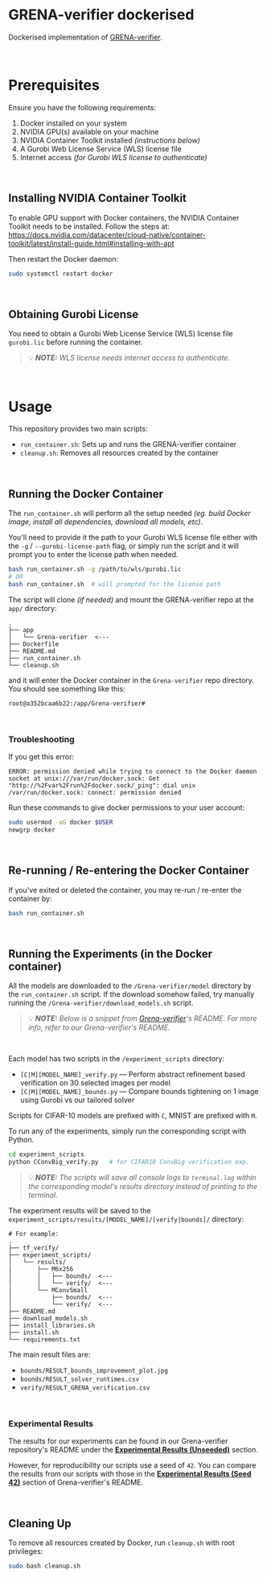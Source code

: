 # GRENA-verifier dockerised

Dockerised implementation of [GRENA-verifier](https://github.com/Grena-verifier/Grena-verifier).

<br>

# Prerequisites

Ensure you have the following requirements:

1. Docker installed on your system
1. NVIDIA GPU(s) available on your machine
1. NVIDIA Container Toolkit installed _(instructions below)_
1. A Gurobi Web License Service (WLS) license file
1. Internet access _(for Gurobi WLS license to authenticate)_

<br>

## Installing NVIDIA Container Toolkit

To enable GPU support with Docker containers, the NVIDIA Container Toolkit needs to be installed. Follow the steps at: https://docs.nvidia.com/datacenter/cloud-native/container-toolkit/latest/install-guide.html#installing-with-apt

Then restart the Docker daemon:

```bash
sudo systemctl restart docker
```

<br>

## Obtaining Gurobi License

You need to obtain a Gurobi Web License Service (WLS) license file `gurobi.lic` before running the container.

> :bulb: _**NOTE:** WLS license needs internet access to authenticate._

<br>

# Usage

This repository provides two main scripts:

-   `run_container.sh`: Sets up and runs the GRENA-verifier container
-   `cleanup.sh`: Removes all resources created by the container

<br>

## Running the Docker Container

The `run_container.sh` will perform all the setup needed _(eg. build Docker image, install all dependencies, download all models, etc)_.

You'll need to provide it the path to your Gurobi WLS license file either with the `-g` / `--gurobi-license-path` flag, or simply run the script and it will prompt you to enter the license path when needed.

```bash
bash run_container.sh -g /path/to/wls/gurobi.lic
# OR
bash run_container.sh  # will prompted for the license path
```

The script will clone _(if needed)_ and mount the GRENA-verifier repo at the `app/` directory:

```
.
├── app
│   └── Grena-verifier  <---
├── Dockerfile
├── README.md
├── run_container.sh
└── cleanup.sh
```

and it will enter the Docker container in the `Grena-verifier` repo directory. You should see something like this:

```
root@a352bcaa6b22:/app/Grena-verifier#
```

<br>

### Troubleshooting

If you get this error:

```
ERROR: permission denied while trying to connect to the Docker daemon socket at unix:///var/run/docker.sock: Get "http://%2Fvar%2Frun%2Fdocker.sock/_ping": dial unix /var/run/docker.sock: connect: permission denied
```

Run these commands to give docker permissions to your user account:

```bash
sudo usermod -aG docker $USER
newgrp docker
```

<br>

## Re-running / Re-entering the Docker Container

If you've exited or deleted the container, you may re-run / re-enter the container by:

```bash
bash run_container.sh
```

<br>

## Running the Experiments (in the Docker container)

All the models are downloaded to the `/Grena-verifier/model` directory by the `run_container.sh` script. If the download somehow failed, try manually running the `/Grena-verifier/download_models.sh` script.

> :bulb: _**NOTE:** Below is a snippet from [Grena-verifier](https://github.com/Grena-verifier/Grena-verifier)'s README. For more info, refer to our Grena-verifier's README._

<br>

Each model has two scripts in the `/experiment_scripts` directory:

-   `[C|M][MODEL_NAME]_verify.py` — Perform abstract refinement based verification on 30 selected images per model
-   `[C|M][MODEL_NAME]_bounds.py` — Compare bounds tightening on 1 image using Gurobi vs our tailored solver

Scripts for CIFAR-10 models are prefixed with `C`, MNIST are prefixed with `M`.

To run any of the experiments, simply run the corresponding script with Python.

```bash
cd experiment_scripts
python CConvBig_verify.py   # for CIFAR10 ConvBig verification exp.
```

> :bulb: _**NOTE:** The scripts will save all console logs to `terminal.log` within the corresponding model's results directory instead of printing to the terminal._

The experiment results will be saved to the `experiment_scripts/results/[MODEL_NAME]/[verify|bounds]/` directory:

```
# For example:
.
├── tf_verify/
├── experiment_scripts/
│   └── results/
|       ├── M6x256
│       │   ├── bounds/  <---
│       │   └── verify/  <---
|       └── MConvSmall
│           ├── bounds/  <---
│           └── verify/  <---
├── README.md
├── download_models.sh
├── install_libraries.sh
├── install.sh
└── requirements.txt
```

The main result files are:

-   `bounds/RESULT_bounds_improvement_plot.jpg`
-   `bounds/RESULT_solver_runtimes.csv`
-   `verify/RESULT_GRENA_verification.csv`

<br>

### Experimental Results

The results for our experiments can be found in our Grena-verifier repository's README under the [**Experimental Results (Unseeded)**](https://github.com/Grena-verifier/Grena-verifier/tree/master?tab=readme-ov-file#experimental-results-unseeded) section.

However, for reproducibility our scripts use a seed of `42`. You can compare the results from our scripts with those in the [**Experimental Results (Seed 42)**](https://github.com/Grena-verifier/Grena-verifier/tree/master?tab=readme-ov-file#experimental-results-seed-42) section of Grena-verifier's README.

<br>

## Cleaning Up

To remove all resources created by Docker, run `cleanup.sh` with root privileges:

```bash
sudo bash cleanup.sh
```
